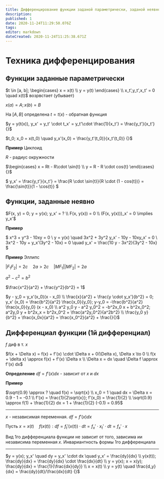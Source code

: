 ```yaml
---
title: Дифференцирование функции заданой параметрически, заданой неявно
description: 
published: 1
date: 2020-11-24T11:29:50.076Z
tags: 
editor: markdown
dateCreated: 2020-11-24T11:25:38.671Z
---
```


# Техника дифференцирования

## Функции заданные параметрически

$t \in [a, b]; \begin{cases}
    x = x(t) \\
    y = y(t)
\end{cases} \\
x_t',y_t',x_t' = 0 \quad x(t)$ возрвстает (убывает)

$x(a) = A; x(b) = B$

На $[A, B]$ определена $t=t(x)$ - обратная функция

$y = y(t(x)), y_x' = y_t' \cdot t_x' = y_t'\cdot \frac{1}{x_t'} = \frac{y_t'}{x_t'} {}$

$t_0; x_0 = x(t_0) \quad y_x'(x_0) = \frac{y_t'(t_0)}{x_t'(t_0)} {}$

**Пример** Циклоид

$R$ - радиус окружности

$\begin{cases}
    x = Rt - R\cdot \sin{t} \\
    y = R - R \cdot cos{t}
\end{cases} {}$

$
y_x' = \frac{y_t'}{x_t'} = \frac{R \cdot \sin{t}}{R \cdot (1 - cos{t})} = \frac{\sin{t}}{1 - \cos{t}}
$

## Функции, заданные неявно

$F(x, y) = 0; y = y(x); y_x' = ? \\
F(x, y(x)) = 0 \\
(F(x, y(x)))_x' = 0 \implies y_x'$

**Пример**

$
x^3 + y^3 - 10xy = 0 \\
y = y(x) \quad 3x^2 + 3y^2 y_x' - 10y - 10xy_x' = 0 \\
3x^2 - 10y + y_x'(3y^2 - 10x) = 0 \quad y_x' = \frac{10 y - 3x^2}{3y^2 - 10x}
$

**Пример** Эллипс

$|F_1F_2| = 2c \quad 2a > 2c \quad |MF_1| |MF_2| = 2a$

$a^2 - c^2 = b^2$

$\frac{x^2}{a^2} + \frac{y^2}{b^2} = 1$

$y - y_0 = y_x'(x_0)(x - x_0) \\
\frac{x}{a^2} + \frac{y \cdot y_x'}{b^2} = 0; y_x' (x_0) = \frac{b^2}{a^2} \frac{x_0}{y_0}; y-y_0 = -\frac{b^2}{a^2} \frac{x_0}{y_0} (x - x_0) \\
a^2 y_0 y - a^2 y_0^2 = -b^2x_0 x + b^2x_0^2; a^2y_0 y + b^2x_x = b^2x_0^2 + \frac{a^2y_0^2}{a^2b^2} \\
\frac{y_0 y}{b^2} + \frac{x_0x}{a^2} = \frac{x_0^2}{a^2} + \frac{}{}$

## Дифференциал функции (1й дифференциал)
$f$ диф в т. $x$ 

$f(x + \Delta x) = f(x) + f'(x) \cdot \Delta x + 0(\Delta x), \Delta x \to 0 \\
f(x + \delta x) \approx f(x) + f'(x) \Delta x \\
\Delta x = dx \quad \Delta f \approx f'(x) dx$

**Определение** $df = f'(x) dx$ - зависит от $x$ и $dx$

**Пример**

$\sqrt{0.9} \approx ? \quad f(x) = \sqrt{x} \\
x_0 = 1 \quad dx = \Delta x = 0.9 - 1 = -0.1 \\
f'(x) = \frac{1}{2\sqrt{x}}; f'(x_0) = \frac{1}{2} \\
\sqrt{0.9} \approx f(1) + \frac{1}{2} dx = 1 + \frac{1}{2} (-0.1) = 0.95$

---

$x$ - независимая переменная. $df = f'(x)dx$

Пусть $x = x(t) \quad f(x(t)): df = f_t'(x(t)) \cdot dt = f_x' \cdot x_t' \cdot dt = f_x' \cdot x$

Вид 1го дифференциала функции не зависит от того, зависима ии независима переменная $x$. Инвариантность формы 1го дифференциала

---

$y = y(x); y_x' \quad dy = y_x' \cdot dx \quad y_x' = \frac{dy}{dx} \\
y(x(t)); \frac{dy}{dx} = \frac{dy}{dx} \cdot \frac{dx}{dt} \\
y = y(x); x = x(y); \frac{dy}{dx} = \frac{1}{\frac{dx}{dy}} \\
x = x(t) \\
y = y(t) \quad \frac{d_y}{dx} = \frac{dy}{dt}/\frac{dx}{dt} {}$
